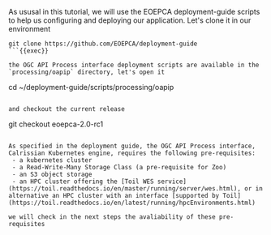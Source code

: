 As ususal in this tutorial, we will use the EOEPCA deployment-guide scripts to help us configuring and deploying our application. Let's clone it in our environment

```
git clone https://github.com/EOEPCA/deployment-guide
```{{exec}}

the OGC API Process interface deployment scripts are available in the `processing/oapip` directory, let's open it

```
cd ~/deployment-guide/scripts/processing/oapip
```{{exec}}

and checkout the current release

```
git checkout eoepca-2.0-rc1
```{{exec}}

As specified in the deployment guide, the OGC API Process interface, Calrissian Kubernetes engine, requires the following pre-requisites:
 - a kubernetes cluster
 - a Read-Write-Many Storage Class (a pre-requisite for Zoo) 
 - an S3 object storage
 - an HPC cluster offering the [Toil WES service](https://toil.readthedocs.io/en/master/running/server/wes.html), or in alternative an HPC cluster with an interface [supported by Toil](https://toil.readthedocs.io/en/latest/running/hpcEnvironments.html)

we will check in the next steps the avaliability of these pre-requisites
